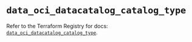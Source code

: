 # `data_oci_datacatalog_catalog_type`

Refer to the Terraform Registry for docs: [`data_oci_datacatalog_catalog_type`](https://registry.terraform.io/providers/hashicorp/oci/7.19.0/docs/data-sources/datacatalog_catalog_type).
